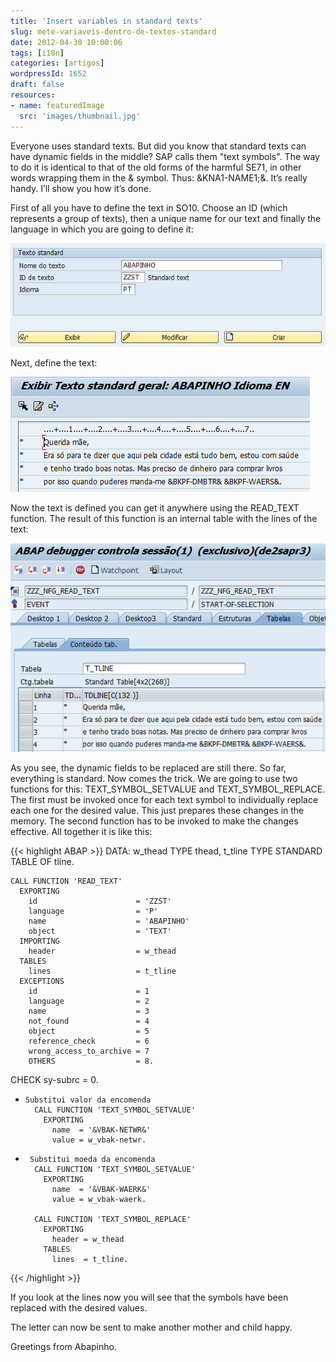 ```yaml
---
title: 'Insert variables in standard texts'
slug: mete-variaveis-dentro-de-textos-standard
date: 2012-04-30 10:00:06
tags: [i18n]
categories: [artigos]
wordpressId: 1652
draft: false
resources:
- name: featuredImage
  src: 'images/thumbnail.jpg'
---
```

Everyone uses standard texts. But did you know that standard texts can have dynamic fields in the middle? SAP calls them "text symbols". The way to do it is identical to that of the old forms of the harmful SE71, in other words wrapping them in the & symbol. Thus: &KNA1-NAME1;&. It’s really handy. I’ll show you how it’s done.

<!--more-->

First of all you have to define the text in SO10. Choose an ID (which represents a group of texts), then a unique name for our text and finally the language in which you are going to define it:

![image][1]

Next, define the text:

![so10b][2]

Now the text is defined you can get it anywhere using the READ_TEXT function. The result of this function is an internal table with the lines of the text:

![image][3]

As you see, the dynamic fields to be replaced are still there. So far, everything is standard. Now comes the trick. We are going to use two functions for this: TEXT_SYMBOL_SETVALUE and TEXT_SYMBOL_REPLACE. The first must be invoked once for each text symbol to individually replace each one for the desired value. This just prepares these changes in the memory. The second function has to be invoked to make the changes effective. All together it is like this:


{{< highlight ABAP >}}
DATA: w_thead TYPE thead,
           t_tline TYPE STANDARD TABLE OF tline.

    CALL FUNCTION 'READ_TEXT'
      EXPORTING
        id                      = 'ZZST'
        language                = 'P'
        name                    = 'ABAPINHO'
        object                  = 'TEXT'
      IMPORTING
        header                  = w_thead
      TABLES
        lines                   = t_tline
      EXCEPTIONS
        id                      = 1
        language                = 2
        name                    = 3
        not_found               = 4
        object                  = 5
        reference_check         = 6
        wrong_access_to_archive = 7
        OTHERS                  = 8.
   CHECK sy-subrc = 0.

*     Substitui valor da encomenda
        CALL FUNCTION 'TEXT_SYMBOL_SETVALUE'
          EXPORTING
            name  = '&VBAK-NETWR&'
            value = w_vbak-netwr.

*      Substitui moeda da encomenda
        CALL FUNCTION 'TEXT_SYMBOL_SETVALUE'
          EXPORTING
            name  = '&VBAK-WAERK&'
            value = w_vbak-waerk.

        CALL FUNCTION 'TEXT_SYMBOL_REPLACE'
          EXPORTING
            header = w_thead
          TABLES
            lines  = t_tline.
{{< /highlight >}}

If you look at the lines now you will see that the symbols have been replaced with the desired values.

The letter can now be sent to make another mother and child happy.

Greetings from Abapinho.

   [1]: images/so10a.png (so10a)
   [2]: images/so10b.png
   [3]: images/read_text.png (read_text)
